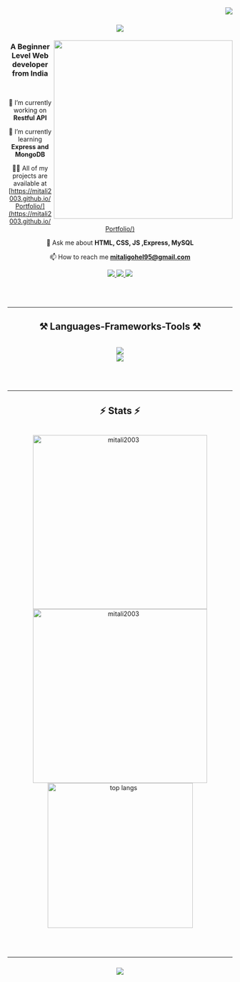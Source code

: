 
<img align="right" src="https://visitor-badge.laobi.icu/badge?page_id=salesp07.salesp07" />
<h1 align="center">
    <img src="https://readme-typing-svg.herokuapp.com/?font=Righteous&size=35&center=true&vCenter=true&width=500&height=70&duration=4000&lines=Hi+There!+👋;+I'm+Mitali!;" />
</h1>

<img src="https://media.tenor.com/S59bPkT0pqcAAAAC/programming.gif" width=400 align="right" />


<h3 align="center">A Beginner Level Web developer from India</h3>

<br/>

<div align="center">
 
 🔭 I’m currently working on **Restful API**

🌱 I’m currently learning **Express and MongoDB**

👨‍💻 All of my projects are available at [https://mitali2003.github.io/Portfolio/](https://mitali2003.github.io/Portfolio/)

💬 Ask me about **HTML, CSS, JS ,Express, MySQL**

 📫 How to reach me **mitaligohel95@gmail.com**
 
 </div>

 <div align="center"> 
  <a href="mitaligohel95@gmail.com">
    <img src="https://img.shields.io/badge/Gmail-333333?style=for-the-badge&logo=gmail&logoColor=red" />
  </a>
  <a href="https://linkedin.com/in/gohelmitali" target="_blank">
    <img src="https://img.shields.io/badge/LinkedIn-0077B5?style=for-the-badge&logo=linkedin&logoColor=white" target="_blank" />
  </a>
  <a href="https://mitali2003.github.io/Portfolio" target="_blank">
     <img src="https://img.shields.io/badge/Portfolio-FF5722?style=for-the-badge&logo=todoist&logoColor=white" target="_blank" /> <!-- sqlite, safari, google-chrome are other good icon options -->
  </a>
</div>

</br>
</br>
</br>



 <hr/>

 <h2 align="center">⚒️ Languages-Frameworks-Tools ⚒️</h2>
<br/>
<div align="center">
    <img src="https://skillicons.dev/icons?i=nodejs,github,python,javascript,express,mongodb,c,java,linux" /><br>
    <img src="https://skillicons.dev/icons?i=bootstrap,mysql,html,css,vscode,figma,git,postman,blender," />
</div>

<br/>

</br>
</br>
<hr/>

<h2 align="center">⚡ Stats ⚡</h2>
<br>
<div align=center>
  <img width=390 src="https://github-readme-streak-stats.herokuapp.com/?user=mitali2003&" alt="mitali2003" alt="mitali2003" alt="streak stats"/>
  <img width=390 src="https://github-readme-stats.vercel.app/api?username=mitali2003&show_icons=true&locale=en" alt="mitali2003" alt="readme stats" />
  <br/>
  <img width=325 align="center" src="https://github-readme-stats.vercel.app/api/top-langs?username=mitali2003&show_icons=true&locale=en&layout=compact" alt="top langs" />
</div>
<br/><br/>

</br>
<hr/>
<h3 align="center">
    <img src="https://readme-typing-svg.herokuapp.com/?font=Righteous&size=25&center=true&vCenter=true&width=500&height=70&duration=4000&lines=Thanks+for+visiting!+✌️;+Shoot+me+a+message+on+Linkedin!;)">
</h3>

</br>

<br/>
